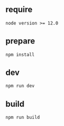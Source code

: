 ## require  
```
node version >= 12.0
```

## prepare
```
npm install
```

## dev
```
npm run dev
```

## build
```
npm run build
```